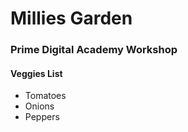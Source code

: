 <html>
  <head>
  </head>
  <body>
  <h1>Millies Garden</h1>
  <h3>Prime Digital Academy Workshop</h3>
  
  <h4>Veggies List</h4>
  <ul>
  <li>Tomatoes</li>
  <li>Onions</li>
  <li>Peppers</li>
  </ul>
  </body>
  </html>
